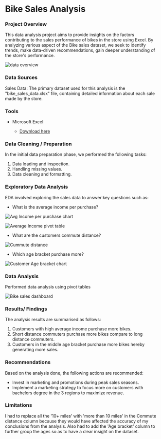 # Bike Sales Analysis

### Project Overview

This data analysis project aims to provide insights on the factors contributing to the sales performance of bikes in the store using Excel. By analyzing various aspect of the Bike sales dataset, we seek to identify trends, make data-driven recommendations, gain deeper understanding of the store's performance.

![data overview](https://github.com/MissRayhanna/Bike-Sales-Analysis/assets/47420071/7cbae0f1-6e6f-49b2-bbd8-0820db64198a)


### Data Sources

Sales Data: The primary dataset used for this analysis is the "bike_sales_data.xlsx" file, containing detailed information about each sale made by the store.

### Tools

- Microsoft Excel

  - [Download here](https://microsoft.com)

### Data Cleaning / Preparation

In the initial data preparation phase, we performed the following tasks:
1. Data loading and inspection.
2. Handling missing values.
3. Data cleaning and formatting.

### Exploratory Data Analysis

EDA involved exploring the sales data to answer key questions such as:

- What is the average income per purchase?

![Avg Income per purchase chart](https://github.com/MissRayhanna/Bike-Sales-Analysis/assets/47420071/173b0abe-dd28-4c29-85c9-afc0b923301e)

![Average Income pivot table](https://github.com/MissRayhanna/Bike-Sales-Analysis/assets/47420071/adb0743e-7e48-4650-8fe7-422741f6f7bf)

- What are the customers commute distance?

![Cummute distance](https://github.com/MissRayhanna/Bike-Sales-Analysis/assets/47420071/afdd34f5-d704-42fc-96f1-6b13e237ae80)

- Which age bracket purchase more?

![Customer Age bracket chart](https://github.com/MissRayhanna/Bike-Sales-Analysis/assets/47420071/fbe27fb2-f68e-4f68-af1b-f3dc981d60bb)


### Data Analysis

Performed data analysis using pivot tables

![Bike sales dashboard](https://github.com/MissRayhanna/Bike-Sales-Analysis/assets/47420071/791e0f00-b3ab-4527-b8b8-6d30c9c62826)




### Results/ Findings

The analysis results are summarised as follows:
1. Customers with high average income purchase more bikes.
2. Short distance commuters purchase more bikes compare to long distance commuters.
3. Customers in the middle age bracket purchase more bikes hereby generating more sales.

### Recommendations

Based on the analysis done, the following actions are recommended:
- Invest in marketing and promotions during peak sales seasons. 
- Implement a marketing strategy to focus more on customers with bachelors degree in the 3 regions to maximize revenue.

### Limitations

I had to replace all the '10+ miles' with 'more than 10 miles' in the Commute distance column because they would have affected the accuracy of my conclusions from the analysis. Also had to add the 'Age bracket' column to further group the ages so as to have a clear insight on the dataset. 

